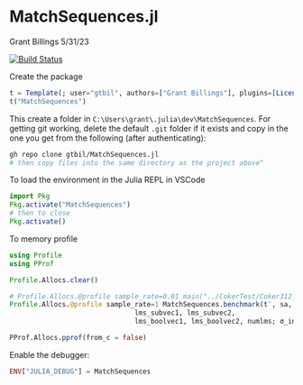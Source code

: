 # MatchSequences.jl

Grant Billings 5/31/23

[![Build Status](https://github.com/gtbil/MatchSequences.jl/actions/workflows/CI.yml/badge.svg?branch=master)](https://github.com/gtbil/MatchSequences.jl/actions/workflows/CI.yml?query=branch%3Amaster)

Create the package

```julia
t = Template(; user="gtbil", authors=["Grant Billings"], plugins=[License(name="MIT"), Git(), GitHubActions(),],)
t("MatchSequences")
```

This create a folder in `C:\Users\grant\.julia\dev\MatchSequences`. For getting git working, delete the default `.git` folder if it exists and copy in the one you get from the following (after authenticating):

```bash
gh repo clone gtbil/MatchSequences.jl
# then copy files into the same directory as the project above^
```

To load the environment in the Julia REPL in VSCode

```julia
import Pkg
Pkg.activate("MatchSequences")
# then to close
Pkg.activate()
```

To memory profile

```julia
using Profile
using PProf

Profile.Allocs.clear()

# Profile.Allocs.@profile sample_rate=0.01 main("../CokerTest/Coker312_A01.fasta")
Profile.Allocs.@profile sample_rate=1 MatchSequences.benchmark(t′, sa, l_vec, lms_vec, out_vec, heads, tails,
                               lms_subvec1, lms_subvec2, 
                               lms_boolvec1, lms_boolvec2, numlms; σ_in = col);

PProf.Allocs.pprof(from_c = false)
```

Enable the debugger:
```julia
ENV["JULIA_DEBUG"] = MatchSequences
```